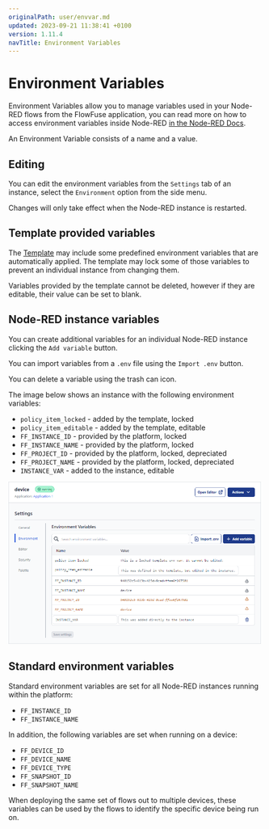 ```yaml
---
originalPath: user/envvar.md
updated: 2023-09-21 11:38:41 +0100
version: 1.11.4
navTitle: Environment Variables
---
```


# Environment Variables

Environment Variables allow you to manage variables used in your Node-RED flows from the FlowFuse application, you can read more on how to access environment variables inside Node-RED [in the Node-RED Docs](https://nodered.org/docs/user-guide/environment-variables).

An Environment Variable consists of a name and a value.

## Editing 

You can edit the environment variables from the `Settings` tab of an instance, select the `Environment` option from the side menu.

Changes will only take effect when the Node-RED instance is restarted.

## Template provided variables

The [Template](concepts.md#template) may include some predefined environment 
variables that are automatically applied. The template may lock some of those 
variables to prevent an individual instance from changing them.

Variables provided by the template cannot be deleted, however if they are editable,
their value can be set to blank.

## Node-RED instance variables

You can create additional variables for an individual Node-RED instance clicking the `Add variable` button.

You can import variables from a `.env` file using the `Import .env` button.

You can delete a variable using the trash can icon.

The image below shows an instance with the following environment variables:

* `policy_item_locked` - added by the template, locked
* `policy_item_editable` - added by the template, editable
* `FF_INSTANCE_ID` - provided by the platform, locked
* `FF_INSTANCE_NAME` - provided by the platform, locked
* `FF_PROJECT_ID` - provided by the platform, locked, depreciated
* `FF_PROJECT_NAME` - provided by the platform, locked, depreciated
* `INSTANCE_VAR` - added to the instance, editable


<img src="images/project-envvar.png" width="500" />

## Standard environment variables

Standard environment variables are set for all Node-RED instances running
within the platform:

- `FF_INSTANCE_ID`
- `FF_INSTANCE_NAME`

In addition, the following variables are set when running on a device:

- `FF_DEVICE_ID`
- `FF_DEVICE_NAME`
- `FF_DEVICE_TYPE`
- `FF_SNAPSHOT_ID`
- `FF_SNAPSHOT_NAME`

When deploying the same set of flows out to multiple devices, these variables can
be used by the flows to identify the specific device being run on.
